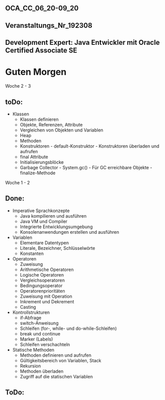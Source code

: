## OCA_CC_06_20-09_20
## Veranstaltungs_Nr_192308
## Development Expert: Java Entwickler mit Oracle Certified Associate SE

# Guten Morgen

Woche 2 - 3

## toDo:
- Klassen
    - Klassen definieren
    - Objekte, Referenzen, Attribute
    - Vergleichen von Objekten und Variablen
    - Heap
    - Methoden
    - Konstruktoren
          - default-Konstruktor
          - Konstruktoren überladen und aufrufen
    - final Attribute
    - Initialisierungsblöcke
    - Garbage Collector
            - System.gc()
            - Für GC erreichbare Objekte
            - finalize-Methode

Woche 1 - 2

## Done:
- Imperative Sprachkonzepte
    - Java kompilieren und ausführen
     - Java VM und Compiler
     - Integrierte Entwicklungsumgebung
     - Konsolenanwendungen erstellen und ausführen
- Variablen
     - Elementare Datentypen
     - Literale, Bezeichner, Schlüsselwörte
     - Konstanten
- Operatoren
     - Zuweisung
     - Arithmetische Operatoren
     - Logische Operatoren
     - Vergleichsoperatoren
     - Bedingungsoperator
     - Operatorenprioritäten
     - Zuweisung mit Operation
     - Inkrement und Dekrement
     - Casting
- Kontrollstrukturen
     - if-Abfrage
     - switch-Anweisung
     - Schleifen (for-, while- und do-while-Schleifen)
     - break und continue
     - Marker (Labels)
     - Schleifen verschachteln
- Statische Methoden
     - Methoden definieren und aufrufen
     - Gültigkeitsbereich von Variablen, Stack
     - Rekursion
     - Methoden überladen
     - Zugriff auf die statischen Variablen    
## ToDo:

